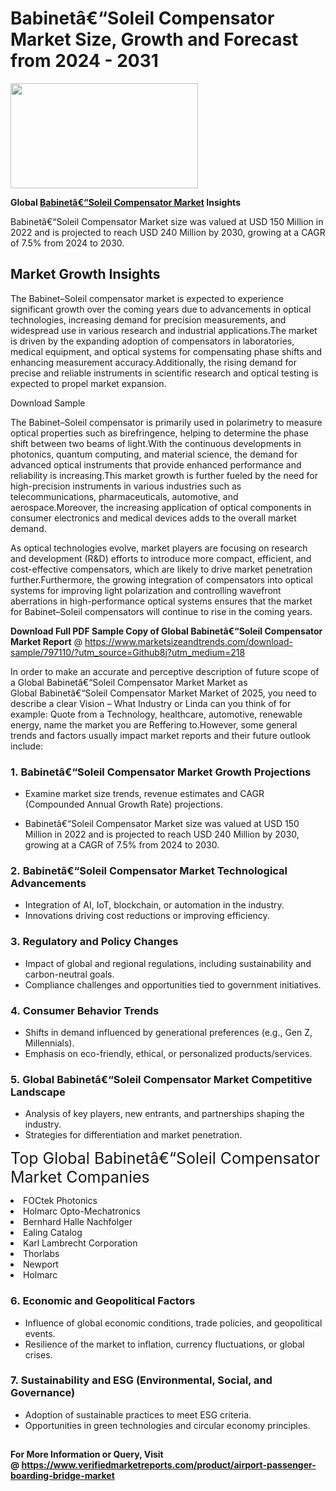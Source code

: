 <H1>Babinetâ€“Soleil Compensator Market Size, Growth and Forecast from 2024 - 2031</H1><img class="aligncenter size-medium wp-image-584254" src="https://thirdeyenews.in/wp-content/uploads/2024/09/Global-Market-Research-300x168.jpeg" alt="" width="300" height="168" /><p><strong>Global&nbsp;<a href="https://www.marketsizeandtrends.com/download-sample/797110/?utm_source=Github8j?utm_medium=218">Babinetâ€“Soleil Compensator Market</a> Insights</strong></p><p>Babinetâ€“Soleil Compensator Market size was valued at USD 150 Million in 2022 and is projected to reach USD 240 Million by 2030, growing at a CAGR of 7.5% from 2024 to 2030.</p><p><h2>Market Growth Insights</h2> <p>The Babinet–Soleil compensator market is expected to experience significant growth over the coming years due to advancements in optical technologies, increasing demand for precision measurements, and widespread use in various research and industrial applications.The market is driven by the expanding adoption of compensators in laboratories, medical equipment, and optical systems for compensating phase shifts and enhancing measurement accuracy.Additionally, the rising demand for precise and reliable instruments in scientific research and optical testing is expected to propel market expansion.</p> <p>Download Sample</p> <p>The Babinet–Soleil compensator is primarily used in polarimetry to measure optical properties such as birefringence, helping to determine the phase shift between two beams of light.With the continuous developments in photonics, quantum computing, and material science, the demand for advanced optical instruments that provide enhanced performance and reliability is increasing.This market growth is further fueled by the need for high-precision instruments in various industries such as telecommunications, pharmaceuticals, automotive, and aerospace.Moreover, the increasing application of optical components in consumer electronics and medical devices adds to the overall market demand.</p> <p>As optical technologies evolve, market players are focusing on research and development (R&D) efforts to introduce more compact, efficient, and cost-effective compensators, which are likely to drive market penetration further.Furthermore, the growing integration of compensators into optical systems for improving light polarization and controlling wavefront aberrations in high-performance optical systems ensures that the market for Babinet–Soleil compensators will continue to rise in the coming years.</p> <p></p><p><span class=""><strong>Download Full PDF Sample Copy of Global Babinetâ€“Soleil Compensator Market Report</strong> @ <a href="https://www.marketsizeandtrends.com/download-sample/797110/?utm_source=Github8j?utm_medium=218" target="_blank">https://www.marketsizeandtrends.com/download-sample/797110/?utm_source=Github8j?utm_medium=218</a></span></p><p>In order to make an accurate and perceptive description of future scope of a Global&nbsp;Babinetâ€“Soleil Compensator Market Market as Global&nbsp;Babinetâ€“Soleil Compensator Market Market of 2025, you need to describe a clear Vision &ndash; What Industry or Linda can you think of for example: Quote from a Technology, healthcare, automotive, renewable energy, name the market you are Reffering to.However, some general trends and factors usually impact market reports and their future outlook include:</p><h3>1.&nbsp;<strong>Babinetâ€“Soleil Compensator Market Growth Projections</strong></h3><ul><li>Examine market size trends, revenue estimates and CAGR (Compounded Annual Growth Rate) projections.</li><li><p>Babinetâ€“Soleil Compensator Market size was valued at USD 150 Million in 2022 and is projected to reach USD 240 Million by 2030, growing at a CAGR of 7.5% from 2024 to 2030.</p></li></ul><h3>2.&nbsp;<strong>Babinetâ€“Soleil Compensator Market Technological Advancements</strong></h3><ul><li>Integration of AI, IoT, blockchain, or automation in the industry.</li><li>Innovations driving cost reductions or improving efficiency.</li></ul><h3>3.&nbsp;<strong>Regulatory and Policy Changes</strong></h3><ul><li>Impact of global and regional regulations, including sustainability and carbon-neutral goals.</li><li>Compliance challenges and opportunities tied to government initiatives.</li></ul><h3>4.&nbsp;<strong>Consumer Behavior Trends</strong></h3><ul><li>Shifts in demand influenced by generational preferences (e.g., Gen Z, Millennials).</li><li>Emphasis on eco-friendly, ethical, or personalized products/services.</li></ul><h3>5.&nbsp;<strong>Global Babinetâ€“Soleil Compensator Market Competitive Landscape</strong></h3><ul><li>Analysis of key players, new entrants, and partnerships shaping the industry.</li><li>Strategies for differentiation and market penetration.</li></ul><p data-pm-slice="1 1 []"><span style="color: inherit; font-family: inherit; font-size: 25px;">Top Global Babinetâ€“Soleil Compensator Market Companies</span></p><div class="" data-test-id=""><p><li>FOCtek Photonics</li><li> Holmarc Opto-Mechatronics</li><li> Bernhard Halle Nachfolger</li><li> Ealing Catalog</li><li> Karl Lambrecht Corporation</li><li> Thorlabs</li><li> Newport</li><li> Holmarc</li></p></div><h3>6.&nbsp;<strong>Economic and Geopolitical Factors</strong></h3><ul><li>Influence of global economic conditions, trade policies, and geopolitical events.</li><li>Resilience of the market to inflation, currency fluctuations, or global crises.</li></ul><h3>7.&nbsp;<strong>Sustainability and ESG (Environmental, Social, and Governance)</strong></h3><ul><li>Adoption of sustainable practices to meet ESG criteria.</li><li>Opportunities in green technologies and circular economy principles.</li></ul><h2><strong style="font-size: 14px;">For More Information or Query, Visit @&nbsp;</strong><a style="background-color: #ffffff; font-size: 14px;" href="https://www.marketsizeandtrends.com/report/babinet-soleil-compensator-market/" target="_blank">https://www.verifiedmarketreports.com/product/airport-passenger-boarding-bridge-market</a></h2>